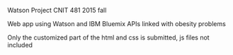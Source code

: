Watson Project CNIT 481 2015 fall

Web app using Watson and IBM Bluemix APIs linked with obesity problems

Only the customized part of the html and css is submitted, js files not included
